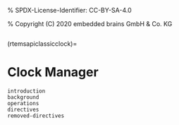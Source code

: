 % SPDX-License-Identifier: CC-BY-SA-4.0

% Copyright (C) 2020 embedded brains GmbH & Co. KG

```{index} clock
```

(rtemsapiclassicclock)=

# Clock Manager

```{toctree}
introduction
background
operations
directives
removed-directives
```

